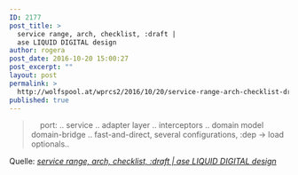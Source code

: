 ```yaml
---
ID: 2177
post_title: >
  service range, arch, checklist, :draft |
  ase LIQUID DIGITAL design
author: rogera
post_date: 2016-10-20 15:00:27
post_excerpt: ""
layout: post
permalink: >
  http://wolfspool.at/wprcs2/2016/10/20/service-range-arch-checklist-draft-ase-liquid-digital-design/
published: true
---
```

<blockquote>    port: .. service .. adapter layer .. interceptors .. domain model   domain-bridge .. fast-and-direct, several configurations, :dep -> load optionals..</blockquote><p>Quelle: <em><a href="http://wp.wolfspool.chickenkiller.com/wpasecms/2016/10/20/service-range-arch-checklist-draft/">service range, arch, checklist, :draft | ase LIQUID DIGITAL design</a></em></p>